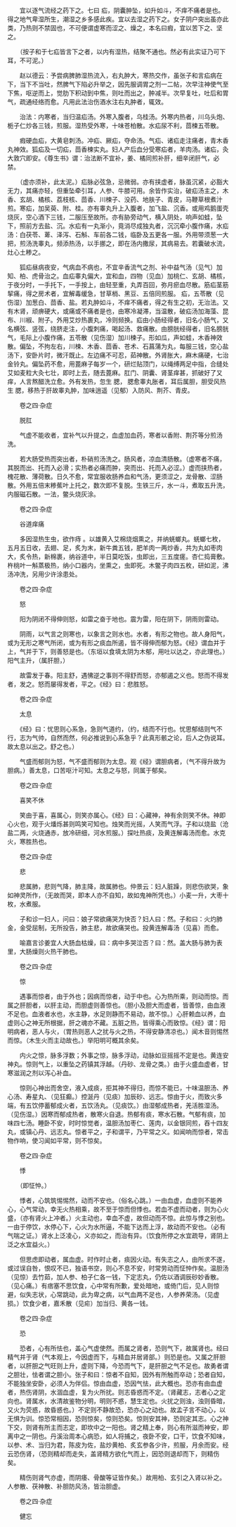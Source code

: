 <!-- { "loadSidebar": true } -->
　　宜以逐气流经之药下之。七曰 疝，阴囊肿坠，如升如斗，不痒不痛者是也。得之地气卑湿所生，潮湿之乡多感此疾。宜以去湿之药下之。女子阴户突出虽亦此类，乃热则不禁固也，不可便谓虚寒而涩之、燥之，本名曰瘕，宜以苦下之、坚之。

　　（按子和于七疝皆言下之者，以内有湿热，结聚不通也。然必有此实证乃可下耳，不可泥。）

　　赵以德云：予尝病脾肺湿热流入，右丸肿大，寒热交作，虽张子和言疝病在下，当下不当吐，然脾气下陷必升举之，因先服调胃之剂一二帖，次早注神使气至下焦，呕逆而上，觉肋下积动到中焦，则吐而出之，肿减半。次早复吐，吐后和胃气，疏通经络而愈。凡用此法治伤酒水注右丸肿者，辄效。

　　治法：内寒者，当归温疝汤。外寒入腹者，乌桂汤。外寒内热者，川乌头炮、栀子仁炒各三钱，煎服。湿热受外寒，十味苍柏散。水疝尿不利，茴楝五苓散。

　　瘕硬血疝，大黄皂刺汤。冲疝、厥疝，夺命汤。气疝、诸疝走注痛者，青木香丸神效。狐疝及一切疝，茴香楝实丸。妇人产后血分受寒疝者，羊肉汤。诸疝，灸大敦穴即安。《尊生书》谓：治法断不宜补，姜、橘同煎补肝，细辛闭肝气，必禁。

　　（虚亦须补，此太泥。）疝脉必弦急，忌微弱。亦有挟虚者，脉虽沉紧，必豁大无力，其痛亦轻，但重坠牵引耳，人参、牛膝可用。余皆作实治，破疝汤主之，木香、玄胡、橘核、荔枝核、茴香、川楝子、没药、地肤子、青皮，马鞭草根煮汁煎。寒疝，加吴萸、附、桂。亦有睾丸升上入腹者，加飞盐、沉香。或用鸡鹅蛋壳烧灰，空心酒下三钱，二服压至故所。亦有胁旁动气，横入阴处，响声如蛙，坠下，照前方去盐、沉。水疝有一丸渐小，竟消尽成独丸者，沉沉牵小腹作痛，水疝汤：白茯苓、萆、泽泻、石斛、车前各二钱，临卧及五更各一服。外用带须葱一大把，煎汤洗睾丸，频添热汤，以手挪之，即在汤内撒尿，其病易去。若囊破水流，灶心土糁之。

　　狐疝昼病夜安，气病血不病也，不宜辛香流气之剂、补中益气汤（见气）加知、柏、虎骨治之。血疝睾丸偏大，宜和血，四物（见血）加桃仁、玄胡、橘核，于夜分时，一手托下，一手按上，由轻至重，丸弄百回，弥月瘀血尽散。筋疝茎筋挈痛，得之房术者，宜解毒缓急，甘草梢、黑豆、五倍同煎服。 疝，五苓散（见伤湿）加葱白、茴香、盐。若丸肿如斗，不痒不痛者，得之有生之初，无治法。又有木肾，顽痹硬大，或痛或不痛者是也，由寒冷凝滞，当温散，破疝汤加海藻、昆布、川椒、附子。外用艾炒热裹丸，冷则频换。疝由小肠经得者，旧名小肠气，又名横弦、竖弦，绕脐走注，小腹刺痛，喝起汤、救痛散。由膀胱经得者，旧名膀胱气，毛际上小腹作痛，五苓散（见伤湿）加川楝子。形如瓜，声如蛙，木香神效散。偏坠，不拘左右，川楝、木香、茴香、苍术、石菖蒲为丸，每服三钱，空心盐汤下，安卧片时，微汗既止。左边痛不可忍，茹神散。外肾胀大，麻木痛硬，七治金铃丸。偏坠药不愈，用蓖麻子每岁一个，研烂贴顶门，以绳缚两足中指，合缝处艾如麦粒大灸七壮，即时上去，随去蓖麻。肛门、阴囊、肾茎痒甚，抓破好了又痒，人言熬醋洗立愈。外有发热，忽生 腮， 腮愈睾丸胀者，耳后属胆，胆受风热生 腮，移热于肝故睾丸肿，加味逍遥（见郁）入防风、荆芥、青皮。

　　卷之四·杂症

　　脱肛

　　气虚不能收者，宜补气以升提之，血虚加血药，寒者以香附、荆芥等分煎汤洗。

　　若大肠受热而突出者，朴硝煎汤洗之。肠风者，凉血清肠散。（虚寒者不痛，其脱而出、托而入必滑；实热者必痛而肿，突而出、托而入必涩。）虚而挟热者，槐花散、薄荷散。日久不愈，常宜服收肠养血和气汤，更须涩之，龙骨散、涩肠散。外用五倍末糁蕉叶上托之，数次即不复脱。生铁三斤，水一斗，煮取五升洗，内服磁石散。一法，鳖头烧灰涂。

　　卷之四·杂症

　　谷道痒痛

　　多因湿热生虫，欲作痔 。以雄黄入艾棉烧烟熏之，并纳蜣螂丸。蜣螂七枚，五月五日收，去翅、足，炙为末，新牛粪五钱，肥羊肉一两炒香，共为丸如枣肉大，炙令热，新棉裹，纳谷道中，半日莫吃饭，虫即出，三五度瘥。杏仁捣膏敷。杵桃叶一斛蒸极热，纳小口器内，坐熏之，虫即死。木鳖子肉四五枚，研如泥，沸汤冲洗，另用少许涂患处。

　　卷之四·杂症

　　怒

　　阳为阴闭不得伸则怒，如雷之奋于地也。震为雷，阳在阴下，阴雨则雷动。

　　阴雨，以气言之则寒也，以象言之则水也。水者，有形之物也。故人身阳气，或为无形之寒气所闭，或为有形之痰血所遏，皆不得伸而郁为怒。《经》谓血并于上，气并于下，则善怒是也。（东垣以食填太阴为木郁，用吐以达之，亦此理也。）阳气主升，（属肝胆，）

　　故雷发于春。阳主舒，遇怫逆之事则不得舒而怒，亦郁遏之义也。怒而不得发者，发之。怒而屡得发者，平之。《经》曰：悲胜怒。

　　卷之四·杂症

　　太息

　　《经》曰：忧思则心系急，急则气道约，（约，结而不行也。忧思郁结则气不行，志为气帅，自然而然，何必推说到心系急乎？此真形骸之论，后人之伪说耳。故太息以出之。舒之也。）

　　气盛而郁则为怒，气不盛而郁则为太息。观《经》谓胆病者，（气不得升故为胆病。）善太息，口苦呕汁可知。太息之与怒，同属于郁矣。

　　卷之四·杂症

　　喜笑不休

　　笑由于喜，喜属心，则笑亦属心。《经》曰：心藏神，神有余则笑不休。神即心火也，观于火燔烁甚则鸣笑可知也。烛笑而光摇，人笑而气浮。子和以烧盐（沧盐二两，火烧通赤，放冷研细，河水煎服。）探吐热痰，及黄连解毒汤而愈。水克火，寒胜热也。

　　卷之四·杂症

　　悲

　　悲属肺，悲则气降，肺主降，故属肺也。仲景云：妇人脏躁，则悲伤欲哭，象如神灵所作，（无故而哭，即本人亦不自知，故如鬼神所凭也。）小麦一升，大枣十枚，水煮服。

　　子和诊一妇人，问曰：娘子常欲痛哭为快否？妇人曰：然。子和曰：火灼肺金，金受屈制，无所投告，肺主悲，故欲痛哭也。投黄连解毒汤（见喜）而愈。

　　喻嘉言诊姜宜人大肠血枯燥，曰：病中多哭泣否？曰：然。盖大肠与肺为表里，大肠燥则火热干肺也。

　　卷之四·杂症

　　惊

　　遇事而惊者，由于外也；因病而惊者，动于中也。心为热所乘，则动而惊。而属之肝胆者，以肝主动，而胆虚则善惊也。（胆小及胆大而虚者，皆善惊，由血液不足也。血液者水也，水主静，水足则静而不易动，故不惊。）心肝赖血以养，血虚则心之神无所根据，肝之魂亦不藏。五脏之热，皆得乘心而致惊。《经》谓：阳明病者，恶人与火，（胃热则恶人之扰与火之热，不得安静清凉也。）闻木音则惕然而惊。（木生火而主动故也。）举阳明可概其余矣。

　　内火之惊，脉多浮数；外事之惊，脉多浮动，动脉如豆摇摇不定是也。黄连安神丸。惊则气上，以重坠之药镇其浮越。（丹砂、龙骨之类。）由于火盛血虚者，甘寒滋润之剂以泻心补血。

　　惊则心神出而舍空，液入成痰，拒其神不得归，而惊不能已，十味温胆汤、养心汤、寿星丸、（见狂癫。）控涎丹（见痰）加辰砂、远志。惊由于火，而致火多端，有五饮停蓄郁成火者，五饮汤丸。（见痰饮。）由湿郁成热者，羌活胜湿汤。（见伤湿。）因寒而郁成热者，散寒火自退。热郁有痰，寒水石散。气郁有痰，加味四七汤。睡卧不安，时时惊觉者，温胆汤加枣仁、莲肉，以金银同煎，吞十四友丸，或镇心丹、远志丸。惊者平之，子和谓平，乃平常之义。如闻响而惊者，常击物作响，使习闻如平常，则不惊矣。

　　卷之四·杂症

　　悸

　　（即怔忡。）

　　悸者，心筑筑惕惕然，动而不安也。（俗名心跳。）一由血虚，血虚则不能养心，心气常动，幸无火热相乘，故不至于惊而但悸也。若血不虚而动者，则为心火盛，（亦有肾火上冲者。）火主动也，幸血不虚，故但动而不惊。此惊与悸之别也。一由于停饮，水停心下，心火为水所逼，不能下达而上浮，故动而不安也。（必有气喘之证。）肾水上泛凌心，义亦如之，而治有异。（饮食所停之水宜疏导，肾阴上泛之水宜益火。）

　　但思虑即动者，属血虚。时作时止者，痰因火动。有失志之人，由所求不遂，或过误自咎，恨叹不已，独语书空，则心不息不安，时常劳动而怔忡作矣。温胆汤（见惊）去竹茹，加人参、柏子仁各一钱，下定志丸，仍佐以酒调辰砂妙香散。（见心痛。）有痞塞不思饮食，心中常有所歉，爱处暗地，或倚门后，见人则惊避，似失志状，心常跳动，此为卑之病，以气血两不足也，人参养荣汤。（见虚损。）饮食少者，嘉禾散（见疟）加当归、黄各一钱。

　　卷之四·杂症

　　恐

　　恐者，心有所怯也，盖心气虚使然。而属之肾者，恐则气下，故属肾也。经曰精气并于肾（气本观上，今因虚而下，与精血并居肾部。）则恐是也。又属之肝胆者，以肝胆之气旺则上升，虚则下降，今恐而气下，是肝胆之气不足也。故勇者谓之胆壮，怯者谓之胆小。张子和曰：惊者不自知，因外有所触而卒动；恐者自知，不能独坐安卧，必须人为伴侣。惊由血虚，恐因气怯，此大概也。恐亦有由血虚者，热伤肾阴，水涸血虚，复为火所扰。则志昏惑而不定。（肾藏志，志者心之定向也。肾属水，水清故鉴物分明，明则不惑，慧生定也。火扰之则浊，浊则昏暗，又火为荧惑，故昏惑也。）不定则不静故恐，恐亦心之动也。故孟子言不动心，以无惧为训。惊恐常相因，恐则惊矣，惊则恐矣。惊则安其神，恐则定其志。心之神下交，则肾有所主而志定，即坎中之一阳也。肾之精上奉，则心有所滋而神安，即离中之一阴也。丹溪治周本心病恐，如人将捕之，夜卧不安，口干，饮食不知味，以参、术、当归为君，陈皮为佐，盐炒黄柏、炙玄参各少许，煎服，月余而安。经云恐伤肾，（恐则精却而走失，盖肾精方欲化气而上，因恐则退却而下，则精伤矣。

　　精伤则肾气亦虚，而阴痿、骨酸等证皆作矣。）故用柏、玄引之入肾以补之。人参散、茯神散、补胆防风汤，皆治胆虚。

　　卷之四·杂症

　　健忘


